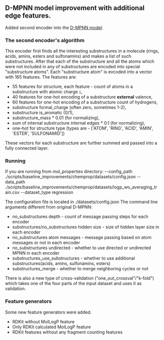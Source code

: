 ## D-MPNN model improvement with additional edge features.

Added second encoder into the [D-MPNN model](https://github.com/chemprop/chemprop).

### The second encoder's algorithm

This encoder first finds all the interesting substructures in a molecule (rings, acids, amins, esters and sulfonamins) and makes a list of such substructures. After that each of the substructure and all the atoms which were not included in any of substructures are encoded into special "substructure atoms". Each "substructure atom" is evcoded into a vector with 165 features. The features are:
* 55 features for structure, each feature - count of atoms in a substructure with atomic charge `i`,
* 40 features for one-hot encoding of a substructure **external** valence,
* 60 features for one-hot encoding of a substructure count of hydrogens,
* substructure formal_charge (often zero, sometimes 1-2),
* substructure is_aromatic (0/1),
* substructure_mass \* 0.01 (for normalizing),
* sum of internal substructure internal edges \* 0.1 (for normalizing),
* one-hot for structure type (types are - ['ATOM', 'RING', 'ACID', 'AMIN', 'ESTER', 'SULFONAMID'])

These vectors for each substructure are further summed and passed into a fully connected layer.

### Running
If you are running from mol_properties directory:
--config_path ./scripts/baseline_improvements/chemprop/datasets/config.json --data_path 
./scripts/baseline_improvements/chemprop/datasets/logp_wo_averaging_train.csv --dataset_type regression

The configuration file is located in ./datasets/config.json
The command line arguments different from original D-MPNN:
- no_substructures depth - count of message passing steps for each encoder
- substructures/no_substructures hidden size - size of hidden layer size in each encoder
- no_substructures atom messages - message passing based on atom messages or not in each encoder
- no_substructures undirected - whether to use directed or undirected MPNN in each encoder
- substructures_use_substructures - whether to use additional substructures(acids, amins, sulfonamins, esters)
- substructures_merge - whether to merge neighboring cycles or not

There is also a new type of cross-validation ("one_out_crossval"/"k-fold") which takes one of the four parts of the input dataset and uses it as validation.

### Feature generators

Some new feature generators were added.
- RDKit without MolLogP feature
- Only RDKit calculated MolLogP feature
- RDKit features without any fragment counting features   